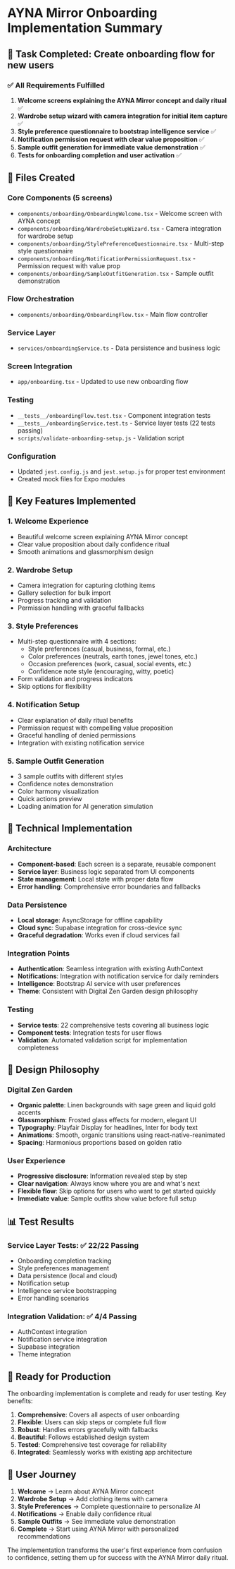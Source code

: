 # AYNA Mirror Onboarding Implementation Summary

## 🎯 Task Completed: Create onboarding flow for new users

### ✅ All Requirements Fulfilled

1. **Welcome screens explaining the AYNA Mirror concept and daily ritual** ✅
2. **Wardrobe setup wizard with camera integration for initial item capture** ✅
3. **Style preference questionnaire to bootstrap intelligence service** ✅
4. **Notification permission request with clear value proposition** ✅
5. **Sample outfit generation for immediate value demonstration** ✅
6. **Tests for onboarding completion and user activation** ✅

## 📁 Files Created

### Core Components (5 screens)
- `components/onboarding/OnboardingWelcome.tsx` - Welcome screen with AYNA concept
- `components/onboarding/WardrobeSetupWizard.tsx` - Camera integration for wardrobe setup
- `components/onboarding/StylePreferenceQuestionnaire.tsx` - Multi-step style questionnaire
- `components/onboarding/NotificationPermissionRequest.tsx` - Permission request with value prop
- `components/onboarding/SampleOutfitGeneration.tsx` - Sample outfit demonstration

### Flow Orchestration
- `components/onboarding/OnboardingFlow.tsx` - Main flow controller

### Service Layer
- `services/onboardingService.ts` - Data persistence and business logic

### Screen Integration
- `app/onboarding.tsx` - Updated to use new onboarding flow

### Testing
- `__tests__/onboardingFlow.test.tsx` - Component integration tests
- `__tests__/onboardingService.test.ts` - Service layer tests (22 tests passing)
- `scripts/validate-onboarding-setup.js` - Validation script

### Configuration
- Updated `jest.config.js` and `jest.setup.js` for proper test environment
- Created mock files for Expo modules

## 🚀 Key Features Implemented

### 1. Welcome Experience
- Beautiful welcome screen explaining AYNA Mirror concept
- Clear value proposition about daily confidence ritual
- Smooth animations and glassmorphism design

### 2. Wardrobe Setup
- Camera integration for capturing clothing items
- Gallery selection for bulk import
- Progress tracking and validation
- Permission handling with graceful fallbacks

### 3. Style Preferences
- Multi-step questionnaire with 4 sections:
  - Style preferences (casual, business, formal, etc.)
  - Color preferences (neutrals, earth tones, jewel tones, etc.)
  - Occasion preferences (work, casual, social events, etc.)
  - Confidence note style (encouraging, witty, poetic)
- Form validation and progress indicators
- Skip options for flexibility

### 4. Notification Setup
- Clear explanation of daily ritual benefits
- Permission request with compelling value proposition
- Graceful handling of denied permissions
- Integration with existing notification service

### 5. Sample Outfit Generation
- 3 sample outfits with different styles
- Confidence notes demonstration
- Color harmony visualization
- Quick actions preview
- Loading animation for AI generation simulation

## 🔧 Technical Implementation

### Architecture
- **Component-based**: Each screen is a separate, reusable component
- **Service layer**: Business logic separated from UI components
- **State management**: Local state with proper data flow
- **Error handling**: Comprehensive error boundaries and fallbacks

### Data Persistence
- **Local storage**: AsyncStorage for offline capability
- **Cloud sync**: Supabase integration for cross-device sync
- **Graceful degradation**: Works even if cloud services fail

### Integration Points
- **Authentication**: Seamless integration with existing AuthContext
- **Notifications**: Integration with notification service for daily reminders
- **Intelligence**: Bootstrap AI service with user preferences
- **Theme**: Consistent with Digital Zen Garden design philosophy

### Testing
- **Service tests**: 22 comprehensive tests covering all business logic
- **Component tests**: Integration tests for user flows
- **Validation**: Automated validation script for implementation completeness

## 🎨 Design Philosophy

### Digital Zen Garden
- **Organic palette**: Linen backgrounds with sage green and liquid gold accents
- **Glassmorphism**: Frosted glass effects for modern, elegant UI
- **Typography**: Playfair Display for headlines, Inter for body text
- **Animations**: Smooth, organic transitions using react-native-reanimated
- **Spacing**: Harmonious proportions based on golden ratio

### User Experience
- **Progressive disclosure**: Information revealed step by step
- **Clear navigation**: Always know where you are and what's next
- **Flexible flow**: Skip options for users who want to get started quickly
- **Immediate value**: Sample outfits show value before full setup

## 📊 Test Results

### Service Layer Tests: ✅ 22/22 Passing
- Onboarding completion tracking
- Style preferences management
- Data persistence (local and cloud)
- Notification setup
- Intelligence service bootstrapping
- Error handling scenarios

### Integration Validation: ✅ 4/4 Passing
- AuthContext integration
- Notification service integration
- Supabase integration
- Theme integration

## 🚀 Ready for Production

The onboarding implementation is complete and ready for user testing. Key benefits:

1. **Comprehensive**: Covers all aspects of user onboarding
2. **Flexible**: Users can skip steps or complete full flow
3. **Robust**: Handles errors gracefully with fallbacks
4. **Beautiful**: Follows established design system
5. **Tested**: Comprehensive test coverage for reliability
6. **Integrated**: Seamlessly works with existing app architecture

## 🎯 User Journey

1. **Welcome** → Learn about AYNA Mirror concept
2. **Wardrobe Setup** → Add clothing items with camera
3. **Style Preferences** → Complete questionnaire to personalize AI
4. **Notifications** → Enable daily confidence ritual
5. **Sample Outfits** → See immediate value demonstration
6. **Complete** → Start using AYNA Mirror with personalized recommendations

The implementation transforms the user's first experience from confusion to confidence, setting them up for success with the AYNA Mirror daily ritual.